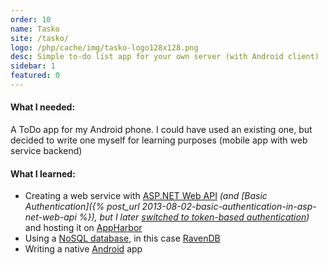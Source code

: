 ```yaml
---
order: 10
name: Tasko
site: /tasko/
logo: /php/cache/img/tasko-logo128x128.png
desc: Simple to-do list app for your own server (with Android client)
sidebar: 1
featured: 0
---
```


#### What I needed:

A ToDo app for my Android phone. I could have used an existing one, but decided to write one myself for learning purposes (mobile app with web service backend)

#### What I learned:

- Creating a web service with [ASP.NET Web API](http://www.asp.net/web-api) *(and [Basic Authentication]({% post_url 2013-08-02-basic-authentication-in-asp-net-web-api %}), but I later [switched to token-based authentication](https://bitbucket.org/christianspecht/tasko/commits/a6002d771c33ce23c62f16aa116262bcdb351c55))* and hosting it on [AppHarbor](https://appharbor.com/)
- Using a [NoSQL database](http://en.wikipedia.org/wiki/NoSQL), in this case [RavenDB](http://ravendb.net/)
- Writing a native [Android](http://www.android.com/) app